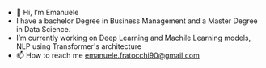 - 👋 Hi, I’m Emanuele
- I have a bachelor Degree in Business Management and a Master Degree in Data Science. 
- I’m currently working on Deep Learning and Machile Learning models, NLP using Transformer's architecture 
- 📫 How to reach me emanuele.fratocchi90@gmail.com

<!---
Fraquia/Fraquia is a ✨ special ✨ repository because its `README.md` (this file) appears on your GitHub profile.
You can click the Preview link to take a look at your changes.
--->
